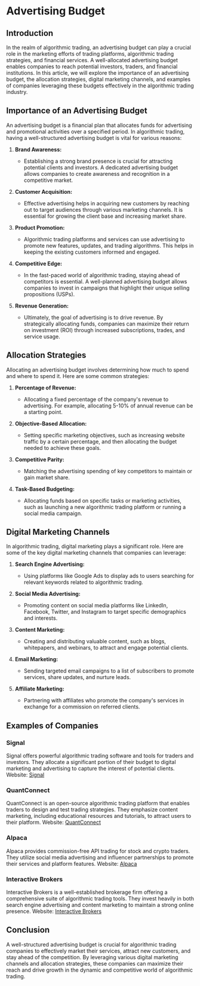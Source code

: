 # Advertising Budget

## Introduction

In the realm of algorithmic trading, an advertising budget can play a crucial role in the marketing efforts of trading platforms, algorithmic trading strategies, and financial services. A well-allocated advertising budget enables companies to reach potential investors, traders, and financial institutions. In this article, we will explore the importance of an advertising budget, the allocation strategies, digital marketing channels, and examples of companies leveraging these budgets effectively in the algorithmic trading industry.

## Importance of an Advertising Budget

An advertising budget is a financial plan that allocates funds for advertising and promotional activities over a specified period. In algorithmic trading, having a well-structured advertising budget is vital for various reasons:

1. **Brand Awareness:**
   - Establishing a strong brand presence is crucial for attracting potential clients and investors. A dedicated advertising budget allows companies to create awareness and recognition in a competitive market.
   
2. **Customer Acquisition:**
   - Effective advertising helps in acquiring new customers by reaching out to target audiences through various marketing channels. It is essential for growing the client base and increasing market share.
   
3. **Product Promotion:**
   - Algorithmic trading platforms and services can use advertising to promote new features, updates, and trading algorithms. This helps in keeping the existing customers informed and engaged.
   
4. **Competitive Edge:**
   - In the fast-paced world of algorithmic trading, staying ahead of competitors is essential. A well-planned advertising budget allows companies to invest in campaigns that highlight their unique selling propositions (USPs).
   
5. **Revenue Generation:**
   - Ultimately, the goal of advertising is to drive revenue. By strategically allocating funds, companies can maximize their return on investment (ROI) through increased subscriptions, trades, and service usage.

## Allocation Strategies

Allocating an advertising budget involves determining how much to spend and where to spend it. Here are some common strategies:

1. **Percentage of Revenue:**
   - Allocating a fixed percentage of the company's revenue to advertising. For example, allocating 5-10% of annual revenue can be a starting point.
   
2. **Objective-Based Allocation:**
   - Setting specific marketing objectives, such as increasing website traffic by a certain percentage, and then allocating the budget needed to achieve these goals.
   
3. **Competitive Parity:**
   - Matching the advertising spending of key competitors to maintain or gain market share.
   
4. **Task-Based Budgeting:**
   - Allocating funds based on specific tasks or marketing activities, such as launching a new algorithmic trading platform or running a social media campaign.

## Digital Marketing Channels

In algorithmic trading, digital marketing plays a significant role. Here are some of the key digital marketing channels that companies can leverage:

1. **Search Engine Advertising:**
   - Using platforms like Google Ads to display ads to users searching for relevant keywords related to algorithmic trading.
   
2. **Social Media Advertising:**
   - Promoting content on social media platforms like LinkedIn, Facebook, Twitter, and Instagram to target specific demographics and interests.
   
3. **Content Marketing:**
   - Creating and distributing valuable content, such as blogs, whitepapers, and webinars, to attract and engage potential clients.
   
4. **Email Marketing:**
   - Sending targeted email campaigns to a list of subscribers to promote services, share updates, and nurture leads.
   
5. **Affiliate Marketing:**
   - Partnering with affiliates who promote the company's services in exchange for a commission on referred clients.

## Examples of Companies

### Signal
Signal offers powerful algorithmic trading software and tools for traders and investors. They allocate a significant portion of their budget to digital marketing and advertising to capture the interest of potential clients.
Website: [Signal](https://www.signal.co/)

### QuantConnect
QuantConnect is an open-source algorithmic trading platform that enables traders to design and test trading strategies. They emphasize content marketing, including educational resources and tutorials, to attract users to their platform.
Website: [QuantConnect](https://www.quantconnect.com/)

### Alpaca
Alpaca provides commission-free API trading for stock and crypto traders. They utilize social media advertising and influencer partnerships to promote their services and platform features.
Website: [Alpaca](https://alpaca.markets/)

### Interactive Brokers
Interactive Brokers is a well-established brokerage firm offering a comprehensive suite of algorithmic trading tools. They invest heavily in both search engine advertising and content marketing to maintain a strong online presence.
Website: [Interactive Brokers](https://www.interactivebrokers.com/)

## Conclusion

A well-structured advertising budget is crucial for algorithmic trading companies to effectively market their services, attract new customers, and stay ahead of the competition. By leveraging various digital marketing channels and allocation strategies, these companies can maximize their reach and drive growth in the dynamic and competitive world of algorithmic trading.